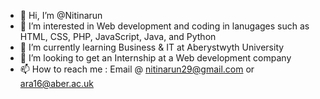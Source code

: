 - 👋 Hi, I’m @Nitinarun
- 👀 I’m interested in Web development and coding in lanugages such as HTML, CSS, PHP, JavaScript, Java, and Python
- 🌱 I’m currently learning Business & IT at Aberystwyth University
- 💞️ I’m looking to get an Internship at a Web development company 
- 📫 How to reach me : Email @ nitinarun29@gmail.com or ara16@aber.ac.uk

<!---
Nitinarun/Nitinarun is a ✨ special ✨ repository because its `README.md` (this file) appears on your GitHub profile.
You can click the Preview link to take a look at your changes.
--->
